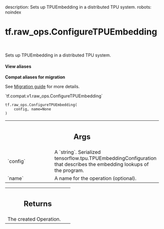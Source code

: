 description: Sets up TPUEmbedding in a distributed TPU system.
robots: noindex

# tf.raw_ops.ConfigureTPUEmbedding

<!-- Insert buttons and diff -->

<table class="tfo-notebook-buttons tfo-api nocontent" align="left">

</table>



Sets up TPUEmbedding in a distributed TPU system.

<section class="expandable">
  <h4 class="showalways">View aliases</h4>
  <p>
<b>Compat aliases for migration</b>
<p>See
<a href="https://www.tensorflow.org/guide/migrate">Migration guide</a> for
more details.</p>
<p>`tf.compat.v1.raw_ops.ConfigureTPUEmbedding`</p>
</p>
</section>

<pre class="devsite-click-to-copy prettyprint lang-py tfo-signature-link">
<code>tf.raw_ops.ConfigureTPUEmbedding(
    config, name=None
)
</code></pre>



<!-- Placeholder for "Used in" -->


<!-- Tabular view -->
 <table class="responsive fixed orange">
<colgroup><col width="214px"><col></colgroup>
<tr><th colspan="2"><h2 class="add-link">Args</h2></th></tr>

<tr>
<td>
`config`
</td>
<td>
A `string`.
Serialized tensorflow.tpu.TPUEmbeddingConfiguration that
describes the embedding lookups of the program.
</td>
</tr><tr>
<td>
`name`
</td>
<td>
A name for the operation (optional).
</td>
</tr>
</table>



<!-- Tabular view -->
 <table class="responsive fixed orange">
<colgroup><col width="214px"><col></colgroup>
<tr><th colspan="2"><h2 class="add-link">Returns</h2></th></tr>
<tr class="alt">
<td colspan="2">
The created Operation.
</td>
</tr>

</table>

